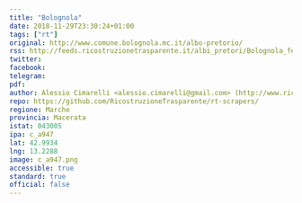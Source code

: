 ```yaml
---
title: "Bolognola"
date: 2018-11-29T23:30:24+01:00
tags: ["rt"]
original: http://www.comune.bolognola.mc.it/albo-pretorio/
rss: http://feeds.ricostruzionetrasparente.it/albi_pretori/Bolognola_feed.xml
twitter: 
facebook: 
telegram: 
pdf: 
author: Alessio Cimarelli <alessio.cimarelli@gmail.com> (http://www.ricostruzionetrasparente.it)
repo: https://github.com/RicostruzioneTrasparente/rt-scrapers/
regione: Marche
provincia: Macerata
istat: 043005
ipa: c_a947
lat: 42.9934
lng: 13.2288
image: c_a947.png
accessible: true
standard: true
official: false
---
```

